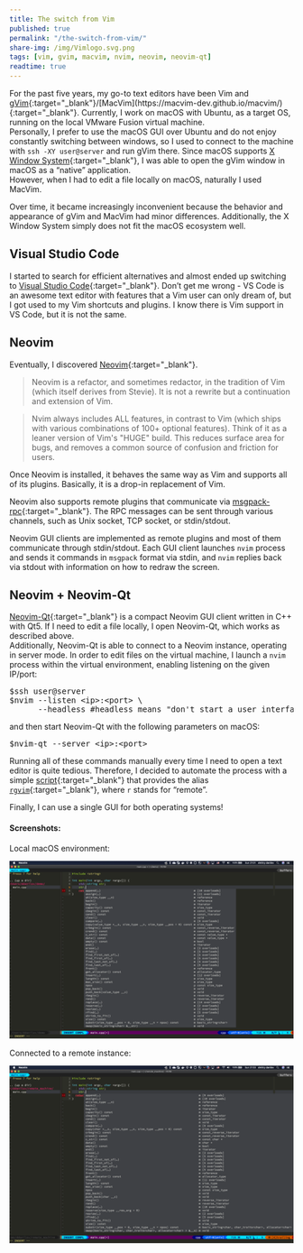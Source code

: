 ```yaml
---
title: The switch from Vim
published: true
permalink: "/the-switch-from-vim/"
share-img: /img/Vimlogo.svg.png
tags: [vim, gvim, macvim, nvim, neovim, neovim-qt]
readtime: true
---
```


For the past five years, my go-to text editors have been Vim and [gVim](https://en.wikipedia.org/wiki/Vim_(text_editor)#Interface){:target="_blank"}/[MacVim](https://macvim-dev.github.io/macvim/){:target="_blank"}.
Currently, I work on macOS with Ubuntu, as a target OS, running on the local VMware Fusion virtual machine.
<br>Personally, I prefer to use the macOS GUI over Ubuntu and do not enjoy constantly switching between windows,
so I used to connect to the machine with `ssh -XY user@server` and run gVim there.
Since macOS supports [X Window System](https://www.xquartz.org/){:target="_blank"}, I was able to open the gVim window in macOS as a “native” application.
<br>However, when I had to edit a file locally on macOS, naturally I used MacVim.

Over time, it became increasingly inconvenient because the behavior and appearance of gVim and MacVim had minor differences.
Additionally, the X Window System simply does not fit the macOS ecosystem well.


## Visual Studio Code ##
I started to search for efficient alternatives and almost ended up switching to [Visual Studio Code](https://code.visualstudio.com/){:target="_blank"}.
Don’t get me wrong - VS Code is an awesome text editor with features that a Vim user can only dream of, but I got used to my Vim shortcuts and plugins. I know there is Vim support in VS Code, but it is not the same.


## Neovim ##
Eventually, I discovered [Neovim](https://neovim.io/){:target="_blank"}.

> Neovim is a refactor, and sometimes redactor, in the tradition of Vim (which itself derives from Stevie). It is not a rewrite but a continuation and extension of Vim.

> Nvim always includes ALL features, in contrast to Vim (which ships with
various combinations of 100+ optional features). Think of it as a leaner
version of Vim's "HUGE" build. This reduces surface area for bugs, and
removes a common source of confusion and friction for users.


Once Neovim is installed, it behaves the same way as Vim and supports all of its plugins.
Basically, it is a drop-in replacement of Vim.

Neovim also supports remote plugins that communicate via [msgpack-rpc](https://msgpack.org/){:target="_blank"}.
The RPC messages can be sent through various channels, such as Unix socket, TCP socket, or stdin/stdout.

Neovim GUI clients are implemented as remote plugins and most of them communicate through stdin/stdout.
Each GUI client launches `nvim` process and sends it commands in `msgpack` format via stdin, and `nvim`
replies back via stdout with information on how to redraw the screen.


## Neovim + Neovim-Qt ##
[Neovim-Qt](https://github.com/equalsraf/neovim-qt){:target="_blank"} is a compact Neovim GUI client written in C++ with Qt5.
If I need to edit a file locally, I open Neovim-Qt, which works as described above.
<br>Additionally, Neovim-Qt is able to connect to a Neovim instance, operating in server mode.
In order to edit files on the virtual machine, I launch a `nvim` process within the virtual environment, enabling listening on the given IP/port:
<pre>
$ssh user@server
$nvim --listen &lt;ip&gt;:&lt;port&gt; \
      --headless #headless means "don't start a user interface"
</pre>

and then start Neovim-Qt with the following parameters on macOS:
<pre>
$nvim-qt --server &lt;ip&gt;:&lt;port&gt;
</pre>


Running all of these commands manually every time I need to open a text editor is quite tedious.
Therefore, I decided to automate the process with a simple [script](https://github.com/f-squirrel/scripts/blob/master/utils/run_nvim_remotely.zsh){:target="_blank"} that provides the alias [`rgvim`](https://github.com/f-squirrel/scripts/blob/master/utils/run_nvim_remotely.zsh#L78){:target="_blank"}, where `r` stands for “remote”.

Finally, I can use a single GUI for both operating systems!


#### Screenshots: ####

Local macOS environment:

![Local macOS](/img/neovim-qt-local.png)

Connected to a remote instance:

![Remote connection](/img/neovim-qt-remote.png)
